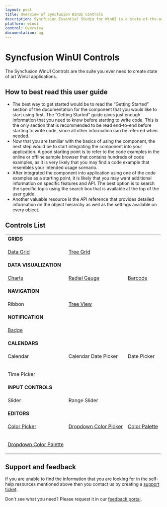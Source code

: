 ```yaml
---
layout: post
title: Overview of Syncfusion WinUI Controls
description: Syncfusion Essential Studio for WinUI is a state-of-the-art WinUI toolkit for developing Windows apps.
platform: winui
control: Overview
documentation: ug
---
```


# Syncfusion WinUI Controls

The Syncfusion WinUI Controls are the suite you ever need to create state of art WinUI applications.

## How to best read this user guide

* The best way to get started would be to read the “Getting Started” section of the documentation for the component that you would like to start using first. The “Getting Started” guide gives just enough information that you need to know before starting to write code. This is the only section that is recommended to be read end-to-end before starting to write code, since all other information can be referred when needed.
* Now that you are familiar with the basics of using the component, the next step would be to start integrating the component into your application. A good starting point is to refer to the code examples in the online or offline sample browser that contains hundreds of code examples, as it is very likely that you may find a code example that resembles your intended usage scenario.
* After integrated the component into application using one of the code examples as a starting point, it is likely that you may want additional information on specific features and API. The best option is to search the specific topic using the search box that is available at the top of the user guide.
* Another valuable resource is the API reference that provides detailed information on the object hierarchy as well as the settings available on every object.

## Controls List

<table>
    <tr>
        <td colspan="3">
            <b>GRIDS</b>
        </td>
    </tr>
    <tr>
        <td>
            <p><a href="https://help.syncfusion.com/winui/datagrid/getting-started">Data Grid</a></p>
        </td>
        <td>
            <p><a href="https://help.syncfusion.com/winui/treegrid/getting-started">Tree Grid</a></p>
        </td>
        <td></td>
    </tr>
    <tr>
        <td colspan="3">
            <b>DATA VISUALIZATION</b>
        </td>
    </tr>
    <tr>
        <td>
            <p><a href="https://help.syncfusion.com/winui/chart/getting-started">Charts</a></p>
        </td>
        <td>
            <p><a href="https://help.syncfusion.com/winui/radial-gauge/getting-started">Radial Gauge</a></p>
        </td>
        <td>
            <p><a href="https://help.syncfusion.com/winui/barcode/getting-started">Barcode</a></p>
        </td>
    </tr>
    <tr>
        <td colspan="3">
            <b>NAVIGATION</b>
        </td>
    </tr>
    <tr>
        <td>
            <p>Ribbon</p>
        </td>
         <td>
            <p><a href="https://help.syncfusion.com/winui/treeview/getting-started">Tree View</a></p>
        </td>
        <td></td>
    </tr>    
    <tr>
        <td colspan="3">
            <b>NOTIFICATION</b>
        </td>
    </tr>
    <tr>
        <td>
            <p><a href="https://help.syncfusion.com/winui/badge/getting-started">Badge</a></p>
        </td>
        <td></td>
        <td></td>
    </tr>
    <tr>
        <td colspan="3">
            <b>CALENDARS</b>
        </td>
    </tr>
    <tr>
        <td>
            <p>Calendar</p>
        </td>
        <td>
            <p>Calendar Date Picker</p>
        </td>
         <td>
            <p>Date Picker</p>
        </td>
    </tr>
    <tr>
        <td>
            <p>Time Picker</p>
        </td>
        <td></td>
        <td></td>
    </tr>
    <tr>
        <td colspan="3">
            <b>INPUT CONTROLS</b>
        </td>
    </tr>
    <tr>
        <td>
            <p>Slider</p>
        </td>
        <td>
            <p>Range Slider</p>
        </td>
        <td></td>
    </tr>
    <tr>
        <td colspan="3">
            <b>EDITORS</b>
        </td>
    </tr>
    <tr>
        <td>
            <p><a href="https://help.syncfusion.com/winui/color-picker/getting-started">Color Picker</a></p>
        </td>
        <td>
            <p><a href="https://help.syncfusion.com/winui/dropdown-color-picker/getting-started">Dropdown Color Picker</a></p>
        </td>
        <td>
            <p><a href="https://help.syncfusion.com/winui/color-palette/getting-started">Color Palette</a></p>
        </td>
    </tr>
    <tr>
        <td>
            <p><a href="https://help.syncfusion.com/winui/dropdown-color-palette/getting-started">Dropdown Color Palette</a></p>
        </td>
        <td></td>
        <td></td>
    </tr>
</table>

## Support and feedback

If you are unable to find the information that you are looking for in the self-help resources mentioned above then you contact us by creating a [support ticket](https://www.syncfusion.com/support/directtrac/incidents).

Don't see what you need? Please request it in our [feedback portal](https://www.syncfusion.com/feedback/winui).
